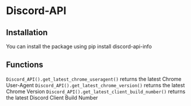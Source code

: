 # Discord-API

## Installation
You can install the package using pip install discord-api-info

## Functions
`Discord_API().get_latest_chrome_useragent()` returns the latest Chrome User-Agent
`Discord_API().get_latest_chrome_version()` returns the latest Chrome Version
`Discord_API().get_latest_client_build_number()` returns the latest Discord Client Build Number